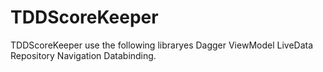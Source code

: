 # TDDScoreKeeper
TDDScoreKeeper use the following libraryes
Dagger
ViewModel
LiveData
Repository
Navigation
Databinding. 
